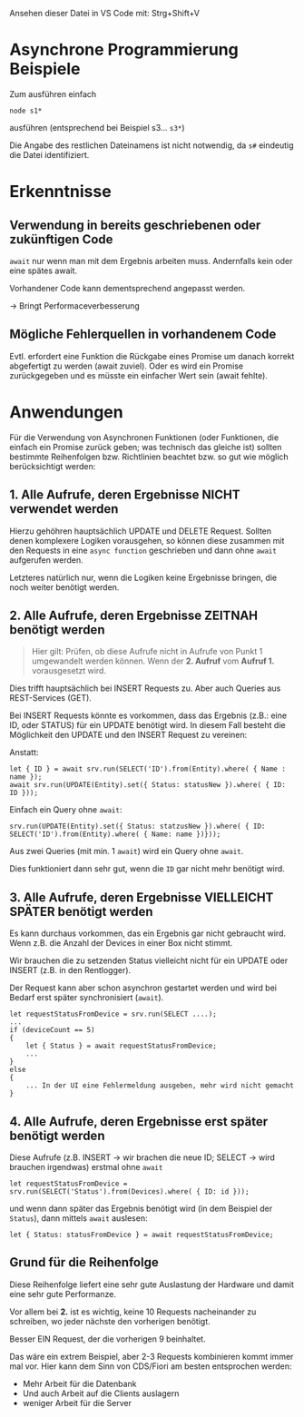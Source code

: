 Ansehen dieser Datei in VS Code mit: Strg+Shift+V

# Asynchrone Programmierung Beispiele

Zum ausführen einfach

```
node s1*
```

ausführen (entsprechend bei Beispiel s3... `s3*`)

Die Angabe des restlichen Dateinamens ist nicht notwendig, da `s#` eindeutig die Datei identifiziert.

# Erkenntnisse

## Verwendung in bereits geschriebenen oder zukünftigen Code

`await` nur wenn man mit dem Ergebnis arbeiten muss. Andernfalls kein oder eine spätes await.

Vorhandener Code kann dementsprechend angepasst werden.

-> Bringt Performaceverbesserung

## Mögliche Fehlerquellen in vorhandenem Code

Evtl. erfordert eine Funktion die Rückgabe eines Promise um danach korrekt abgefertigt zu werden (await zuviel).
Oder es wird ein Promise zurückgegeben und es müsste ein einfacher Wert sein (await fehlte).

# Anwendungen

Für die Verwendung von Asynchronen Funktionen (oder Funktionen, die einfach ein Promise zurück geben; was technisch das gleiche ist)
sollten bestimmte Reihenfolgen bzw. Richtlinien beachtet bzw. so gut wie möglich berücksichtigt werden:

## 1. Alle Aufrufe, deren Ergebnisse NICHT verwendet werden

Hierzu gehöhren hauptsächlich UPDATE und DELETE Request. Sollten denen komplexere Logiken vorausgehen, so können diese zusammen
mit den Requests in eine `async function` geschrieben und dann ohne `await` aufgerufen werden.

Letzteres natürlich nur, wenn die Logiken keine Ergebnisse bringen, die noch weiter benötigt werden.

## 2. Alle Aufrufe, deren Ergebnisse ZEITNAH benötigt werden

> Hier gilt: Prüfen, ob diese Aufrufe nicht in Aufrufe von Punkt 1 umgewandelt werden können. Wenn der **2. Aufruf** vom **Aufruf 1.** vorausgesetzt wird.

Dies trifft hauptsächlich bei INSERT Requests zu. Aber auch Queries aus REST-Services (GET).

Bei INSERT Requests könnte es vorkommen, dass das Ergebnis (z.B.: eine ID, oder STATUS) für ein UPDATE benötigt wird.
In diesem Fall besteht die Möglichkeit den UPDATE und den INSERT Request zu vereinen:

Anstatt:
```JS
let { ID } = await srv.run(SELECT('ID').from(Entity).where( { Name : name });
await srv.run(UPDATE(Entity).set({ Status: statusNew }).where( { ID: ID }));
```

Einfach ein Query ohne `await`:
```JS
srv.run(UPDATE(Entity).set({ Status: statzusNew }).where( { ID: SELECT('ID').from(Entity).where( { Name: name })}));
```

Aus zwei Queries (mit min. 1 `await`) wird ein Query ohne `await`.

Dies funktioniert dann sehr gut, wenn die `ID` gar nicht mehr benötigt wird.

## 3. Alle Aufrufe, deren Ergebnisse VIELLEICHT SPÄTER benötigt werden

Es kann durchaus vorkommen, das ein Ergebnis gar nicht gebraucht wird. Wenn z.B. die Anzahl der Devices in einer Box nicht stimmt.

Wir brauchen die zu setzenden Status vielleicht nicht für ein UPDATE oder INSERT (z.B. in den Rentlogger).

Der Request kann aber schon asynchron gestartet werden und wird bei Bedarf erst später synchronisiert (`await`).

```JS
let requestStatusFromDevice = srv.run(SELECT ....);
...
if (deviceCount == 5)
{
    let { Status } = await requestStatusFromDevice;
    ...
}
else
{
    ... In der UI eine Fehlermeldung ausgeben, mehr wird nicht gemacht
}
```

## 4. Alle Aufrufe, deren Ergebnisse erst später benötigt werden

Diese Aufrufe (z.B. INSERT -> wir brachen die neue ID; SELECT -> wird brauchen irgendwas) erstmal ohne `await`

```JS
let requestStatusFromDevice = srv.run(SELECT('Status').from(Devices).where( { ID: id }));
```

und wenn dann später das Ergebnis benötigt wird (in dem Beispiel der `Status`), dann mittels `await` auslesen:

```JS
let { Status: statusFromDevice } = await requestStatusFromDevice;
```

## Grund für die Reihenfolge

Diese Reihenfolge liefert eine sehr gute Auslastung der Hardware und damit eine sehr gute Performanze.

Vor allem bei **2.** ist es wichtig, keine 10 Requests nacheinander zu schreiben, wo jeder nächste den vorherigen benötigt.

Besser EIN Request, der die vorherigen 9 beinhaltet.

Das wäre ein extrem Beispiel, aber 2-3 Requests kombinieren kommt immer mal vor. Hier kann dem Sinn von CDS/Fiori am besten entsprochen werden:
- Mehr Arbeit für die Datenbank
- Und auch Arbeit auf die Clients auslagern
- weniger Arbeit für die Server
